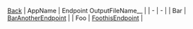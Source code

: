 
[Back](../README.md)
| AppName | Endpoint OutputFileName__ |
| - | - | 
| Bar | [BarAnotherEndpoint](BarAnotherEndpoint.md) |
| Foo | [FoothisEndpoint](FoothisEndpoint.md) |
